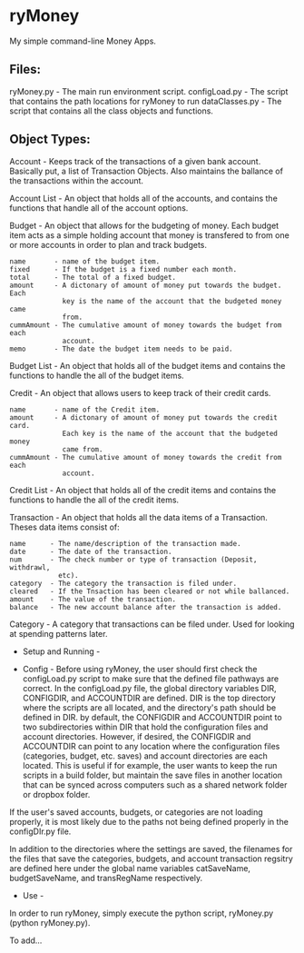 ryMoney
=======

My simple command-line Money Apps.

Files:
------
ryMoney.py     - The main run environment script.
configLoad.py  - The script that contains the path locations for ryMoney to run
dataClasses.py - The script that contains all the class objects and functions.


Object Types:
-------------

Account - Keeps track of the transactions of a given bank account. 
          Basically put, a list of Transaction Objects. Also maintains the
          ballance of the transactions within the account.

Account List - An object that holds all of the accounts, and contains the
               functions that handle all of the account options.

Budget  - An object that allows for the budgeting of money. Each budget item 
          acts as a simple holding account that money is transfered to from 
          one or more accounts in order to plan and track budgets. 

    name       - name of the budget item.
    fixed      - If the budget is a fixed number each month.
    total      - The total of a fixed budget.
    amount     - A dictonary of amount of money put towards the budget. Each 
                 key is the name of the account that the budgeted money came 
                 from.
    cummAmount - The cumulative amount of money towards the budget from each
                 account.
    memo       - The date the budget item needs to be paid.


Budget List - An object that holds all of the budget items and contains the 
              functions to handle the all of the budget items.
    

Credit  - An object that allows users to keep track of their credit cards. 

    name       - name of the Credit item.
    amount     - A dictonary of amount of money put towards the credit card. 
                 Each key is the name of the account that the budgeted money 
                 came from.
    cummAmount - The cumulative amount of money towards the credit from each
                 account.


Credit List - An object that holds all of the credit items and contains the 
              functions to handle the all of the credit items.

Transaction - An object that holds all the data items of a Transaction. Theses
              data items consist of:
    
    name      - The name/description of the transaction made.
    date      - The date of the transaction.
    num       - The check number or type of transaction (Deposit, withdrawl,
                etc).
    category  - The category the transaction is filed under.
    cleared   - If the Tnsaction has been cleared or not while ballanced.
    amount    - The value of the transaction.
    balance   - The new account balance after the transaction is added.


Category - A category that transactions can  be filed under. Used for looking at
           spending patterns later.


- Setup and Running -

- Config -
Before using ryMoney, the user should first check the configLoad.py script to
make sure that the defined file pathways are correct. In the configLoad.py 
file, the global directory variables DIR, CONFIGDIR, and ACCOUNTDIR are defined.
DIR is the top directory where the scripts are all located, and the directory's
path should be defined in DIR. by default, the CONFIGDIR and ACCOUNTDIR point 
to two subdirectories within DIR that hold the configuration files and account
directories. However, if desired, the CONFIGDIR and ACCOUNTDIR can point to
any location where the configuration files (categories, budget, etc. saves) and
account directories are each located. This is useful if for example, the user 
wants to keep the run scripts in a build folder, but maintain the save files
in another location that can be synced across computers such as a shared 
network folder or dropbox folder.

If the user's saved accounts, budgets, or categories are not loading properly,
it is most likely due to the paths not being defined properly in the
configDIr.py file.

In addition to the directories where the settings are saved, the filenames for
the files that save the categories, budgets, and account transaction regsitry
are defined here under the global name variables catSaveName, budgetSaveName,
and transRegName respectively.


- Use -

In order to run ryMoney, simply execute the python script, ryMoney.py 
(python ryMoney.py).

 To add...   
